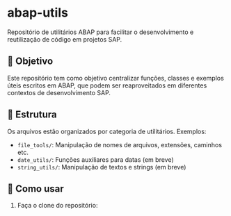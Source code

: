 # abap-utils
Repositório de utilitários ABAP para facilitar o desenvolvimento e reutilização de código em projetos SAP.
## 📌 Objetivo
Este repositório tem como objetivo centralizar funções, classes e exemplos úteis escritos em ABAP, que podem ser reaproveitados em diferentes contextos de desenvolvimento SAP.
## 📁 Estrutura
Os arquivos estão organizados por categoria de utilitários. Exemplos:
- `file_tools/`: Manipulação de nomes de arquivos, extensões, caminhos etc.
- `date_utils/`: Funções auxiliares para datas (em breve)
- `string_utils/`: Manipulação de textos e strings (em breve)
## 🚀 Como usar
1. Faça o clone do repositório:
